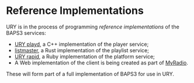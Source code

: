 # Reference Implementations

URY is in the process of programming _reference implementations_ of the BAPS3
services:

* [URY playd][], a C++ implementation of the player service;
* [listmaster][], a Rust implementation of the playlist service;
* [URY rapid][], a Ruby implementation of the platform service;
* A Web implementation of the client is being created as part of [MyRadio][].

These will form part of a full implementation of BAPS3 for use in URY.

[URY playd]:   https://github.com/UniversityRadioYork/ury-playd
[listmaster]:  https://github.com/UniversityRadioYork/listmaster
[URY rapid]:   https://github.com/UniversityRadioYork/ury-rapid
[MyRadio]:     https://github.com/UniversityRadioYork/MyRadio
